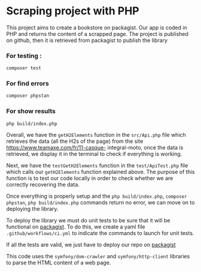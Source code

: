 # Scraping project with **PHP**

This project aims to create a bookstore on packagist. Our app is coded in PHP and returns the content of a scrapped page. The project is published on github, then it is retrieved from packagist to publish the library

### For testing :
```bash
composer test
```
### For find errors
```bash
composer phpstan
```
### For show results
```bash
php build/index.php
```

Overall, we have the `getH2Elements` function in the `src/Api.php` file which retrieves the data (all the H2s of the page) from the site https://www.teamaxe.com/fr/11-casque- integral-moto, once the data is retrieved, we display it in the terminal to check if everything is working.

Next, we have the `testGetH2Elements` function in the `test/ApiTest.php` file which calls our `getH2Elements` function explained above. The purpose of this function is to test our code locally in order to check whether we are correctly recovering the data.

Once everything is properly setup and the `php build/index.php`, `composer phpstan`, `php build/index.php` commands return no error, we can move on to deploying the library.

To deploy the library we must do unit tests to be sure that it will be functional on [packagist](httpshttps://packagist.org/). To do this, we create a yaml file `.github/workflows/ci.yml` to indicate the commands to launch for unit tests.

If all the tests are valid, we just have to deploy our repo on [packagist](httpshttps://packagist.org/)


This code uses the `symfony/dom-crawler` and `symfony/http-client` libraries to parse the HTML content of a web page.
